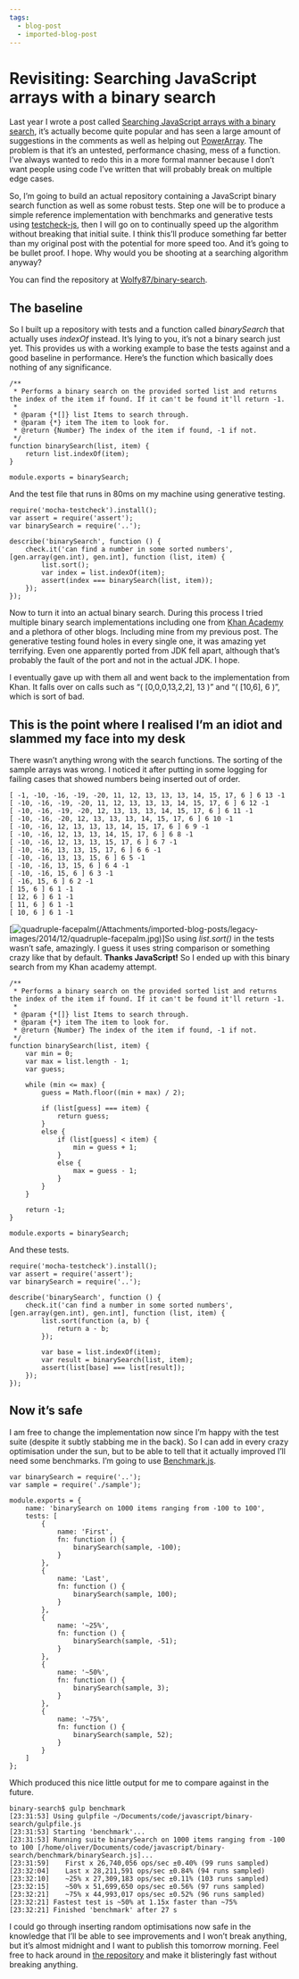 ```yaml
---
tags:
  - blog-post
  - imported-blog-post
---
```

# Revisiting: Searching JavaScript arrays with a binary search

Last year I wrote a post called [Searching JavaScript arrays with a binary search](/searching-javascript-arrays-with-a-binary-search/), it’s actually become quite popular and has seen a large amount of suggestions in the comments as well as helping out [PowerArray](https://github.com/techfort/PowerArray). The problem is that it’s an untested, performance chasing, mess of a function. I’ve always wanted to redo this in a more formal manner because I don’t want people using code I’ve written that will probably break on multiple edge cases.

So, I’m going to build an actual repository containing a JavaScript binary search function as well as some robust tests. Step one will be to produce a simple reference implementation with benchmarks and generative tests using [testcheck-js](https://github.com/leebyron/testcheck-js), then I will go on to continually speed up the algorithm without breaking that initial suite. I think this’ll produce something far better than my original post with the potential for more speed too. And it’s going to be bullet proof. I hope. Why would you be shooting at a searching algorithm anyway?

You can find the repository at [Wolfy87/binary-search](https://github.com/Wolfy87/binary-search).

## The baseline

So I built up a repository with tests and a function called _binarySearch_ that actually uses _indexOf_ instead. It’s lying to you, it’s not a binary search just yet. This provides us with a working example to base the tests against and a good baseline in performance. Here’s the function which basically does nothing of any significance.

```
/**
 * Performs a binary search on the provided sorted list and returns the index of the item if found. If it can't be found it'll return -1.
 *
 * @param {*[]} list Items to search through.
 * @param {*} item The item to look for.
 * @return {Number} The index of the item if found, -1 if not.
 */
function binarySearch(list, item) {
    return list.indexOf(item);
}

module.exports = binarySearch;
```

And the test file that runs in 80ms on my machine using generative testing.

```
require('mocha-testcheck').install();
var assert = require('assert');
var binarySearch = require('..');

describe('binarySearch', function () {
    check.it('can find a number in some sorted numbers', [gen.array(gen.int), gen.int], function (list, item) {
        list.sort();
        var index = list.indexOf(item);
        assert(index === binarySearch(list, item));
    });
});
```

Now to turn it into an actual binary search. During this process I tried multiple binary search implementations including one from [Khan Academy](https://www.khanacademy.org/) and a plethora of other blogs. Including mine from my previous post. The generative testing found holes in every single one, it was amazing yet terrifying. Even one apparently ported from JDK fell apart, although that’s probably the fault of the port and not in the actual JDK. I hope.

I eventually gave up with them all and went back to the implementation from Khan. It falls over on calls such as “( [0,0,0,13,2,2], 13 )” and “( [10,6], 6 )”, which is sort of bad.

## This is the point where I realised I’m an idiot and slammed my face into my desk

There wasn’t anything wrong with the search functions. The sorting of the sample arrays was wrong. I noticed it after putting in some logging for failing cases that showed numbers being inserted out of order.

```
[ -1, -10, -16, -19, -20, 11, 12, 13, 13, 13, 14, 15, 17, 6 ] 6 13 -1
[ -10, -16, -19, -20, 11, 12, 13, 13, 13, 14, 15, 17, 6 ] 6 12 -1
[ -10, -16, -19, -20, 12, 13, 13, 13, 14, 15, 17, 6 ] 6 11 -1
[ -10, -16, -20, 12, 13, 13, 13, 14, 15, 17, 6 ] 6 10 -1
[ -10, -16, 12, 13, 13, 13, 14, 15, 17, 6 ] 6 9 -1
[ -10, -16, 12, 13, 13, 14, 15, 17, 6 ] 6 8 -1
[ -10, -16, 12, 13, 13, 15, 17, 6 ] 6 7 -1
[ -10, -16, 13, 13, 15, 17, 6 ] 6 6 -1
[ -10, -16, 13, 13, 15, 6 ] 6 5 -1
[ -10, -16, 13, 15, 6 ] 6 4 -1
[ -10, -16, 15, 6 ] 6 3 -1
[ -16, 15, 6 ] 6 2 -1
[ 15, 6 ] 6 1 -1
[ 12, 6 ] 6 1 -1
[ 11, 6 ] 6 1 -1
[ 10, 6 ] 6 1 -1
```

[![quadruple-facepalm](/Attachments/imported-blog-posts/legacy-images/2014/12/quadruple-facepalm.jpg)(/Attachments/imported-blog-posts/legacy-images/2014/12/quadruple-facepalm.jpg)]So using _list.sort()_ in the tests wasn’t safe, amazingly. I guess it uses string comparison or something crazy like that by default. **Thanks JavaScript!** So I ended up with this binary search from my Khan academy attempt.

```
/**
 * Performs a binary search on the provided sorted list and returns the index of the item if found. If it can't be found it'll return -1.
 *
 * @param {*[]} list Items to search through.
 * @param {*} item The item to look for.
 * @return {Number} The index of the item if found, -1 if not.
 */
function binarySearch(list, item) {
    var min = 0;
    var max = list.length - 1;
    var guess;

    while (min <= max) {
        guess = Math.floor((min + max) / 2);

        if (list[guess] === item) {
            return guess;
        }
        else {
            if (list[guess] < item) {
                min = guess + 1;
            }
            else {
                max = guess - 1;
            }
        }
    }

    return -1;
}

module.exports = binarySearch;
```

And these tests.

```
require('mocha-testcheck').install();
var assert = require('assert');
var binarySearch = require('..');

describe('binarySearch', function () {
    check.it('can find a number in some sorted numbers', [gen.array(gen.int), gen.int], function (list, item) {
        list.sort(function (a, b) {
            return a - b;
        });

        var base = list.indexOf(item);
        var result = binarySearch(list, item);
        assert(list[base] === list[result]);
    });
});
```

## Now it’s safe

I am free to change the implementation now since I’m happy with the test suite (despite it subtly stabbing me in the back). So I can add in every crazy optimisation under the sun, but to be able to tell that it actually improved I’ll need some benchmarks. I’m going to use [Benchmark.js](http://benchmarkjs.com/).

```
var binarySearch = require('..');
var sample = require('./sample');

module.exports = {
    name: 'binarySearch on 1000 items ranging from -100 to 100',
    tests: [
        {
            name: 'First',
            fn: function () {
                binarySearch(sample, -100);
            }
        },
        {
            name: 'Last',
            fn: function () {
                binarySearch(sample, 100);
            }
        },
        {
            name: '~25%',
            fn: function () {
                binarySearch(sample, -51);
            }
        },
        {
            name: '~50%',
            fn: function () {
                binarySearch(sample, 3);
            }
        },
        {
            name: '~75%',
            fn: function () {
                binarySearch(sample, 52);
            }
        }
    ]
};
```

Which produced this nice little output for me to compare against in the future.

```
binary-search$ gulp benchmark
[23:31:53] Using gulpfile ~/Documents/code/javascript/binary-search/gulpfile.js
[23:31:53] Starting 'benchmark'...
[23:31:53] Running suite binarySearch on 1000 items ranging from -100 to 100 [/home/oliver/Documents/code/javascript/binary-search/benchmark/binarySearch.js]...
[23:31:59]    First x 26,740,056 ops/sec ±0.40% (99 runs sampled)
[23:32:04]    Last x 28,211,591 ops/sec ±0.84% (94 runs sampled)
[23:32:10]    ~25% x 27,309,183 ops/sec ±0.11% (103 runs sampled)
[23:32:15]    ~50% x 51,699,650 ops/sec ±0.56% (97 runs sampled)
[23:32:21]    ~75% x 44,993,017 ops/sec ±0.52% (96 runs sampled)
[23:32:21] Fastest test is ~50% at 1.15x faster than ~75%
[23:32:21] Finished 'benchmark' after 27 s
```

I could go through inserting random optimisations now safe in the knowledge that I’ll be able to see improvements and I won’t break anything, but it’s almost midnight and I want to publish this tomorrow morning. Feel free to hack around in [the repository](https://github.com/Wolfy87/binary-search) and make it blisteringly fast without breaking anything.
